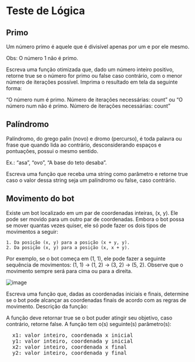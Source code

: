 # Teste de Lógica

## Primo
Um número primo é aquele que é divisível apenas por um e por ele mesmo.

Obs: O número 1 não é primo.

Escreva uma função otimizada que, dado um número inteiro positivo, retorne true se o número for primo ou false caso contrário, com o menor número de iterações possível. Imprima o resultado em tela da seguinte forma:

“O número num é primo. Número de iterações necessárias: count”
ou
“O número num não é primo. Número de iterações necessárias: count”

## Palíndromo
Palíndromo, do grego palin (novo) e dromo (percurso), é toda palavra ou frase que quando lida ao contrário, desconsiderando espaços e pontuações, possui o mesmo sentido.

Ex.: “asa”, “ovo”, “A base do teto desaba”. 

Escreva uma função que receba uma string como parâmetro e retorne true caso o valor dessa string seja um palíndromo ou false, caso contrário.

## Movimento do bot
Existe um bot localizado em um par de coordenadas inteiras, (x, y). Ele pode ser movido para um outro par de coordenadas. Embora o bot possa se mover quantas vezes quiser, ele só pode fazer os dois tipos de movimentos a seguir:

    1. Da posição (x, y) para a posição (x + y, y).
    2. Da posição (x, y) para a posição (x, x + y).
    
Por exemplo, se o bot começa em (1, 1), ele pode fazer a seguinte sequência de movimentos: (1, 1) → (1, 2) → (3, 2) → (5, 2). Observe que o movimento sempre será para cima ou para a direita.

![image](https://user-images.githubusercontent.com/17608029/183329702-66a781e7-9273-4b2d-8fed-54d7443cb7ec.png)

Escreva uma função que, dadas as coordenadas iniciais e finais, determine se o bot pode alcançar as coordenadas finais de acordo com as regras de movimento.
Descrição da função:

A função deve retornar true se o bot puder atingir seu objetivo, caso contrário, retorne false.
A função tem o(s) seguinte(s) parâmetro(s):
<pre>
  x1: valor inteiro, coordenada x inicial
  y1: valor inteiro, coordenada y inicial
  x2: valor inteiro, coordenada x final
  y2: valor inteiro, coordenada y final
</pre>
